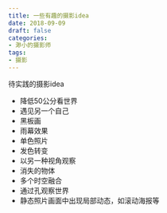 ```yaml
---
title: 一些有趣的摄影idea
date: 2018-09-09
draft: false
categories:
- 渺小的摄影师
tags:
- 摄影
---
```


待实践的摄影idea

<!--more-->




* 降低50公分看世界 
* 遇见另一个自己 
* 黑板画 
* 雨幕效果 
* 单色照片
* 发色转变 
* 以另一种视角观察 
* 消失的物体 
* 多个时空融合 
* 通过孔观察世界
* 静态照片画面中出现局部动态，如滚动海报等
